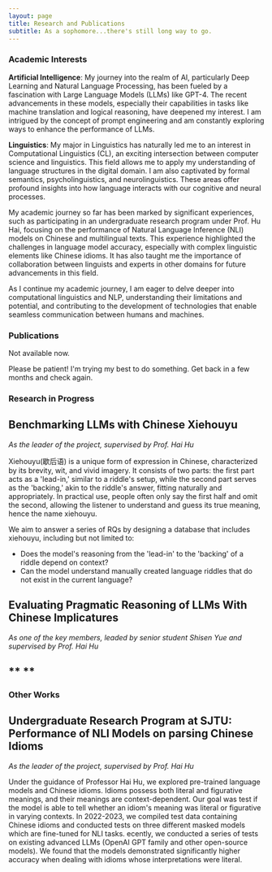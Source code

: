 ```yaml
---
layout: page
title: Research and Publications
subtitle: As a sophomore...there's still long way to go.
---
```


### Academic Interests
**Artificial Intelligence**: My journey into the realm of AI, particularly Deep Learning and Natural Language Processing, has been fueled by a fascination with Large Language Models (LLMs) like GPT-4. The recent advancements in these models, especially their capabilities in tasks like machine translation and logical reasoning, have deepened my interest. I am intrigued by the concept of prompt engineering and am constantly exploring ways to enhance the performance of LLMs.

**Linguistics**: My major in Linguistics has naturally led me to an interest in Computational Linguistics (CL), an exciting intersection between computer science and linguistics. This field allows me to apply my understanding of language structures in the digital domain. I am also captivated by formal semantics, psycholinguistics, and neurolinguistics. These areas offer profound insights into how language interacts with our cognitive and neural processes.

My academic journey so far has been marked by significant experiences, such as participating in an undergraduate research program under Prof. Hu Hai, focusing on the performance of Natural Language Inference (NLI) models on Chinese and multilingual texts. This experience highlighted the challenges in language model accuracy, especially with complex linguistic elements like Chinese idioms. It has also taught me the importance of collaboration between linguists and experts in other domains for future advancements in this field.

As I continue my academic journey, I am eager to delve deeper into computational linguistics and NLP, understanding their limitations and potential, and contributing to the development of technologies that enable seamless communication between humans and machines.



### Publications
Not available now.

Please be patient! I'm trying my best to do something. Get back in a few months and check again.

### Research in Progress
## **Benchmarking LLMs with Chinese Xiehouyu**

*As the leader of the project, supervised by Prof. Hai Hu*

Xiehouyu(歇后语) is a unique form of expression in Chinese, characterized by its brevity, wit, and vivid imagery. It consists of two parts: the first part acts as a 'lead-in,' similar to a riddle's setup, while the second part serves as the 'backing,' akin to the riddle's answer, fitting naturally and appropriately. In practical use, people often only say the first half and omit the second, allowing the listener to understand and guess its true meaning, hence the name xiehouyu.

We aim to answer a series of RQs by designing a database that includes xiehouyu, including but not limited to:
- Does the model's reasoning from the 'lead-in' to the 'backing' of a riddle depend on context?
- Can the model understand manually created language riddles that do not exist in the current language?


## **Evaluating Pragmatic Reasoning of LLMs With Chinese Implicatures**

*As one of the key members, leaded by senior student Shisen Yue and supervised by Prof. Hai Hu*






## ** **






### Other Works
## **Undergraduate Research Program at SJTU: Performance of NLI Models on parsing Chinese Idioms** 

*As the leader of the project, supervised by Prof. Hai Hu*

Under the guidance of Professor Hai Hu, we explored pre-trained language models and Chinese idioms. Idioms possess both literal and figurative meanings, and their meanings are context-dependent. Our goal was test if the model is able to tell whether an idiom's meaning was literal or figurative in varying contexts.
In 2022-2023, we compiled test data containing Chinese idioms and conducted tests on three different masked models which are fine-tuned for NLI tasks.  ecently, we conducted a series of tests on existing advanced LLMs (OpenAI GPT family and other open-source models). We found that the models demonstrated significantly higher accuracy when dealing with idioms whose interpretations were literal.






